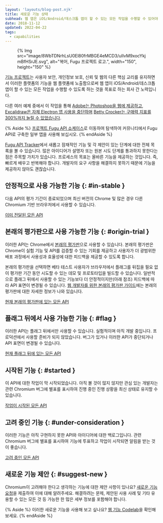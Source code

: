 ```yaml
---
layout: 'layouts/blog-post.njk'
title: 새로운 기능 상태
subhead: 웹 앱은 iOS/Android/데스크톱 앱이 할 수 있는 모든 작업을 수행할 수 있어야 합니다. 회사 간 기능 프로젝트의 구성원은 이전에는 불가능했던 개방형 웹에서 앱을 빌드하고 제공할 수 있도록 하고자 합니다.
date: 2018-11-12
updated: 2022-04-22
tags:
  - capabilities
---
```


<figure data-float="right">{% Img src="image/8WbTDNrhLsU0El80frMBGE4eMCD3/uIIvM9xocYkjmBfHSrJE.svg", alt="복어, Fugu 프로젝트 로고.", width="150", height="150" %}</figure>

[기능 프로젝트](https://developers.google.com/web/updates/capabilities)는 사용자 보안, 개인정보 보호, 신뢰 및 웹의 다른 핵심 교리를 유지하면서 이러한 플랫폼의 기능을 웹 플랫폼에 노출함으로써 웹 앱이 iOS/Android/데스크톱 앱이 할 수 있는 모든 작업을 수행할 수 있도록 하는 것을 목표로 하는 회사 간 노력입니다.

다른 여러 예제 중에서 이 작업을 통해 [Adobe는 Photoshop을 웹에 제공하고](/ps-on-the-web/), [Excalidraw은 자체 Electron 앱 사용을 중단하며](/deprecating-excalidraw-electron/) [Betty Crocker는 구매력 지표를 300%까지 늘릴 수 있었습니다](/betty-crocker/).

{% Aside %}
[프로젝트 Fugu API 쇼케이스](/blog/fugu-showcase/)로 이동하여 탐색하여 커뮤니티에서 Fugu API로 구축한 일부 앱을 사용해 보십시오.
{% endAside %}

[Fugu API Tracker](https://goo.gle/fugu-api-tracker)에서 새롭고 잠재적인 기능 및 각 제안이 있는 단계에 대한 전체 목록을 볼 수 있습니다. 많은 아이디어가 설명자 또는 원본 시도 단계를 통과하지 못한다는 점은 주목할 가치가 있습니다. 프로세스의 목표는 올바른 기능을 제공하는 것입니다. 즉, 빠르게 배우고 반복해야 합니다. 개발자의 요구 사항을 해결하지 못하기 때문에 기능을 제공하지 않아도 괜찮습니다.

## 안정적으로 사용 가능한 기능 {: #in-stable }

다음 API의 평가 기간이 종료되었으며 최신 버전의 Chrome 및 많은 경우 다른 Chromium 기반 브라우저에서 사용할 수 있습니다.

<a class="material-button button-filled button-round display-inline-flex color-bg bg-primary gap-top-400" href="https://fugu-tracker.web.app/#shipped">이미 전달된 모든 API</a>

## 본래의 평가판으로 사용 가능한 기능 {: #origin-trial }

이러한 API는 Chrome에서 [본래의 평가판](https://developers.chrome.com/origintrials/#/trials/active)으로 사용할 수 있습니다. 본래의 평가판은 Chrome이 실험 기능 및 API를 검증할 수 있는 기회를 제공하고 사용자가 더 광범위한 배포 과정에서 사용성과 효율성에 대한 피드백을 제공할 수 있도록 합니다.

본래의 평가판을 선택하면 베타 테스트 사용자가 브라우저에서 플래그를 뒤집을 필요 없이 평가판 기간 동안 시도할 수 있는 데모 및 프로토타입을 빌드할 수 있습니다. 일반적으로 플래그 뒤에서 사용할 수 있는 기능보다 더 안정적이지만(아래 참조) 피드백에 따라 API 표면이 변경될 수 있습니다. [웹 개발자를 위한 본래의 평가판 가이드](https://github.com/GoogleChrome/OriginTrials/blob/gh-pages/developer-guide.md)에는 본래의 평가판에 대한 자세한 정보가 나와 있습니다.

<a class="material-button button-filled button-round display-inline-flex color-bg bg-primary gap-top-400" href="https://fugu-tracker.web.app/#origin-trial">현재 본래의 평가판에 있는 모든 API</a>

## 플래그 뒤에서 사용 가능한 기능 {: #flag }

이러한 API는 플래그 뒤에서만 사용할 수 있습니다. 실험적이며 아직 개발 중입니다. 프로덕션에서 사용할 준비가 되지 않았습니다. 버그가 있거나 이러한 API가 중단되거나 API 표면이 변경될 수 있습니다.

<a class="material-button button-filled button-round display-inline-flex color-bg bg-primary gap-top-400" href="https://fugu-tracker.web.app/#developer-trial">현재 플래그 뒤에 있는 모든 API</a>

## 시작된 기능 {: #started }

이 API에 대한 작업이 막 시작되었습니다. 아직 볼 것이 많지 않지만 관심 있는 개발자는 관련 Chromium 버그에 별표를 표시하여 진행 중인 진행 상황을 최신 상태로 유지할 수 있습니다.

<a class="material-button button-filled button-round display-inline-flex color-bg bg-primary gap-top-400" href="https://fugu-tracker.web.app/#started">작업이 시작된 모든 API</a>

## 고려 중인 기능 {: #under-consideration }

이러한 기능은 아직 구현하지 못한 API와 아이디어에 대한 백로그입니다. 관련 Chromium 버그에 별표를 표시하여 기능에 투표하고 작업이 시작되면 알림을 받는 것이 좋습니다.

<a class="material-button button-filled button-round display-inline-flex color-bg bg-primary gap-top-400" href="https://fugu-tracker.web.app/#under-consideration">고려 중인 모든 API</a>

## 새로운 기능 제안 {: #suggest-new }

Chromium이 고려해야 한다고 생각하는 기능에 대한 제안 사항이 있나요? [새로운 기능 요청](https://goo.gl/qWhHXU)을 제출하여 이에 대해 알려주세요. 해결하려는 문제, 제안된 사용 사례 및 기타 유용할 수 있는 모든 것 등 가능한 한 많은 세부 정보를 포함해야 합니다.

{% Aside %} 이러한 새로운 기능을 사용해 보고 싶나요? [웹 기능 Codelab](https://developers.google.com/codelabs/project-fugu#0)을 확인해 보세요. {% endAside %}
